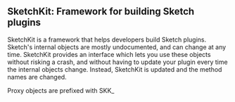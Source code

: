 ## SketchKit: Framework for building Sketch plugins

SketchKit is a framework that helps developers build Sketch plugins. Sketch's internal objects are mostly undocumented, and can change at any time. SketchKit provides an interface which lets you use these objects without risking a crash, and without having to update your plugin every time the internal objects change. Instead, SketchKit is updated and the method names are changed.

Proxy objects are prefixed with SKK_
